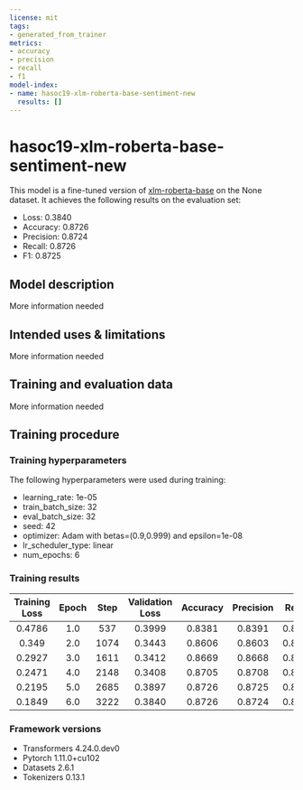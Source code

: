 ```yaml
---
license: mit
tags:
- generated_from_trainer
metrics:
- accuracy
- precision
- recall
- f1
model-index:
- name: hasoc19-xlm-roberta-base-sentiment-new
  results: []
---
```


<!-- This model card has been generated automatically according to the information the Trainer had access to. You
should probably proofread and complete it, then remove this comment. -->

# hasoc19-xlm-roberta-base-sentiment-new

This model is a fine-tuned version of [xlm-roberta-base](https://huggingface.co/xlm-roberta-base) on the None dataset.
It achieves the following results on the evaluation set:
- Loss: 0.3840
- Accuracy: 0.8726
- Precision: 0.8724
- Recall: 0.8726
- F1: 0.8725

## Model description

More information needed

## Intended uses & limitations

More information needed

## Training and evaluation data

More information needed

## Training procedure

### Training hyperparameters

The following hyperparameters were used during training:
- learning_rate: 1e-05
- train_batch_size: 32
- eval_batch_size: 32
- seed: 42
- optimizer: Adam with betas=(0.9,0.999) and epsilon=1e-08
- lr_scheduler_type: linear
- num_epochs: 6

### Training results

| Training Loss | Epoch | Step | Validation Loss | Accuracy | Precision | Recall | F1     |
|:-------------:|:-----:|:----:|:---------------:|:--------:|:---------:|:------:|:------:|
| 0.4786        | 1.0   | 537  | 0.3999          | 0.8381   | 0.8391    | 0.8381 | 0.8363 |
| 0.349         | 2.0   | 1074 | 0.3443          | 0.8606   | 0.8603    | 0.8606 | 0.8603 |
| 0.2927        | 3.0   | 1611 | 0.3412          | 0.8669   | 0.8668    | 0.8669 | 0.8662 |
| 0.2471        | 4.0   | 2148 | 0.3408          | 0.8705   | 0.8708    | 0.8705 | 0.8706 |
| 0.2195        | 5.0   | 2685 | 0.3897          | 0.8726   | 0.8725    | 0.8726 | 0.8721 |
| 0.1849        | 6.0   | 3222 | 0.3840          | 0.8726   | 0.8724    | 0.8726 | 0.8725 |


### Framework versions

- Transformers 4.24.0.dev0
- Pytorch 1.11.0+cu102
- Datasets 2.6.1
- Tokenizers 0.13.1
